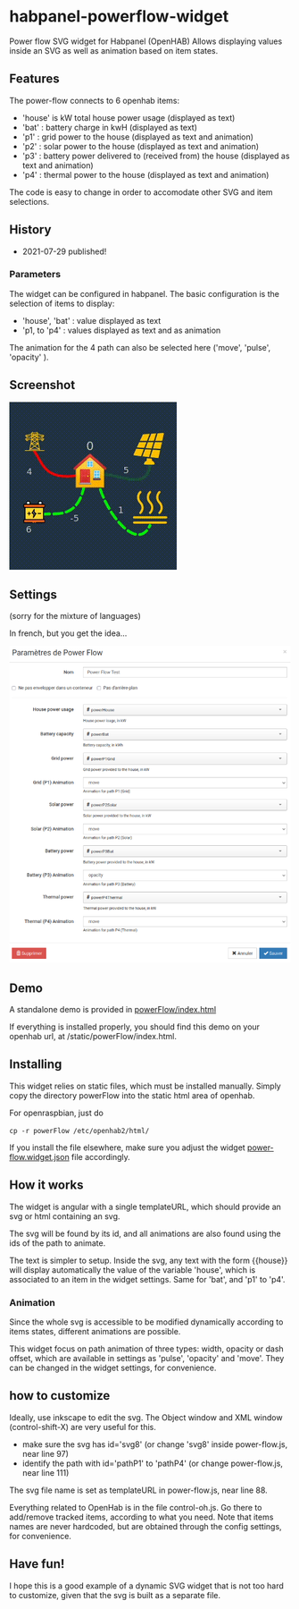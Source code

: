 # habpanel-powerflow-widget

Power flow SVG widget for Habpanel (OpenHAB)
Allows displaying values inside an SVG as well as animation based on item states.

## Features

The power-flow connects to 6 openhab items:
- 'house' is kW total house power usage (displayed as text)
- 'bat' : battery charge in kwH (displayed as text)
- 'p1' : grid power to the house (displayed as text and animation)
- 'p2' : solar power to the house (displayed as text and animation)
- 'p3' : battery power delivered to (received from) the house (displayed as text and animation)
- 'p4' : thermal power to the house (displayed as text and animation)

The code is easy to change in order to accomodate other SVG and item selections.

## History

- 2021-07-29 published!

### Parameters

The widget can be configured in habpanel.
The basic configuration is the selection of items to display:

- 'house', 'bat' : value displayed as text
- 'p1, to 'p4' : values displayed as text and as animation

The animation for the 4 path can also be selected here ('move', 'pulse', 'opacity' ).

## Screenshot

![screenshot](img/power-flow-anim.gif)

## Settings

(sorry for the mixture of languages)

In french, but you get the idea...

![settings](img/power-flow-settings.png)

## Demo

A standalone demo is provided in [powerFlow/index.html](powerFlow/index.html)

If everything is installed properly, you should find this demo on your openhab url, at /static/powerFlow/index.html.

## Installing

This widget relies on static files, which must be installed manually.
Simply copy the directory powerFlow into the static html area of openhab.

For openraspbian, just do

`cp -r powerFlow /etc/openhab2/html/`

If you install the file elsewhere, make sure you adjust the widget [power-flow.widget.json](power-flow.widget.json) file accordingly.

## How it works

The widget is angular with a single templateURL, which should provide an svg or html containing an svg.

The svg will be found by its id, and all animations are also found using the ids of the path to animate.

The text is simpler to setup. Inside the svg, any text with the form {{house}} will display automatically the
value of the variable 'house', which is associated to an item in the widget settings. Same for 'bat', and 'p1' to 'p4'.

### Animation

Since the whole svg is accessible to be modified dynamically according to items states, different animations are possible.

This widget focus on path animation of three types: width, opacity or dash offset, which are available in settings as 'pulse', 'opacity' and 'move'. They can be changed in the widget settings, for convenience.

## how to customize

Ideally, use inkscape to edit the svg. The Object window and XML window (control-shift-X) are very useful for this.

* make sure the svg has id='svg8'   (or change 'svg8' inside power-flow.js, near line 97)
* identify the path with id='pathP1' to 'pathP4'   (or change power-flow.js, near line 111)

The svg file name is set as templateURL in power-flow.js, near line 88.

Everything related to OpenHab is in the file control-oh.js. Go there to add/remove tracked items, according to what you need. Note that items names are never hardcoded, but are obtained through the config settings, for convenience.

## Have fun!

I hope this is a good example of a dynamic SVG widget that is not too hard to customize, given that the svg is built as a separate file.

